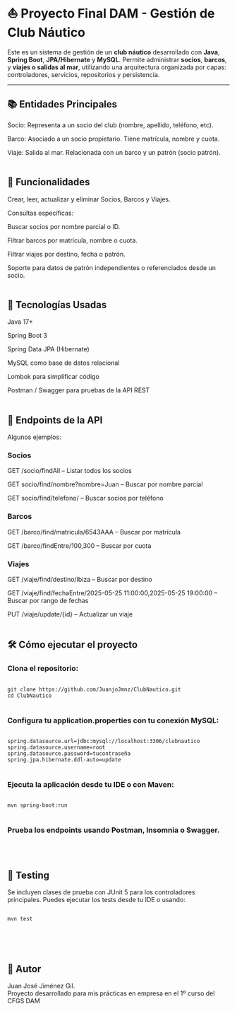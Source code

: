 # ⛵ Proyecto Final DAM - Gestión de Club Náutico

Este es un sistema de gestión de un **club náutico** desarrollado con **Java**, **Spring Boot**, **JPA/Hibernate** y **MySQL**. Permite administrar **socios**, **barcos**, y **viajes o salidas al mar**, utilizando una arquitectura organizada por capas: controladores, servicios, repositorios y persistencia.

---

## 📚 Entidades Principales
Socio: Representa a un socio del club (nombre, apellido, teléfono, etc).

Barco: Asociado a un socio propietario. Tiene matrícula, nombre y cuota.

Viaje: Salida al mar. Relacionada con un barco y un patrón (socio patrón).
<br><br>

## 🚀 Funcionalidades
Crear, leer, actualizar y eliminar Socios, Barcos y Viajes.

Consultas específicas:

Buscar socios por nombre parcial o ID.

Filtrar barcos por matrícula, nombre o cuota.

Filtrar viajes por destino, fecha o patrón.

Soporte para datos de patrón independientes o referenciados desde un socio.
<br><br>

## 🎯 Tecnologías Usadas
Java 17+

Spring Boot 3

Spring Data JPA (Hibernate)

MySQL como base de datos relacional

Lombok para simplificar código

Postman / Swagger para pruebas de la API REST
<br><br>

## 🔗 Endpoints de la API
Algunos ejemplos:

### Socios
GET /socio/findAll – Listar todos los socios

GET socio/find/nombre?nombre=Juan – Buscar por nombre parcial

GET socio/find/telefono/ – Buscar socios por teléfono

### Barcos
GET /barco/find/matricula/6543AAA – Buscar por matrícula

GET /barco/findEntre/100,300 – Buscar por cuota

### Viajes
GET /viaje/find/destino/Ibiza – Buscar por destino

GET /viaje/find/fechaEntre/2025-05-25 11:00:00,2025-05-25 19:00:00 – Buscar por rango de fechas

PUT /viaje/update/{id} – Actualizar un viaje
<br><br>

## 🛠 Cómo ejecutar el proyecto

### Clona el repositorio:
<pre>
<code>
git clone https://github.com/JuanjoJmnz/ClubNautico.git
cd ClubNautico
</code>
</pre>
  
### Configura tu application.properties con tu conexión MySQL:
<pre>
<code>
spring.datasource.url=jdbc:mysql://localhost:3306/clubnautico
spring.datasource.username=root
spring.datasource.password=tucontraseña
spring.jpa.hibernate.ddl-auto=update
</code>
</pre>

### Ejecuta la aplicación desde tu IDE o con Maven:

<pre>
<code>
mvn spring-boot:run
</code>
</pre>

### Prueba los endpoints usando Postman, Insomnia o Swagger.
<br><br>

## 🧪 Testing
Se incluyen clases de prueba con JUnit 5 para los controladores principales. Puedes ejecutar los tests desde tu IDE o usando:

<pre>
<code>
mvn test
</code>
</pre>
<br><br>

## 📌 Autor
Juan José Jiménez Gil.<br>
Proyecto desarrollado para mis prácticas en empresa en el 1º curso del CFGS DAM

